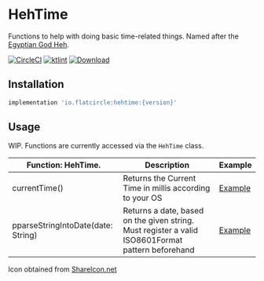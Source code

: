 # HehTime

Functions to help with doing basic time-related things. Named after the [Egyptian God Heh](https://en.wikipedia.org/wiki/Heh_(god)).

[![CircleCI](https://circleci.com/gh/flatcircle/HehTime.svg?style=svg)](https://circleci.com/gh/flatcircle/HehTime) [![ktlint](https://img.shields.io/badge/code%20style-%E2%9D%A4-FF4081.svg)](https://ktlint.github.io/) [ ![Download](https://api.bintray.com/packages/flatcircle/HehTime/hehtime/images/download.svg) ](https://bintray.com/flatcircle/HehTime/hehtime/_latestVersion)


Installation
--------

```groovy
implementation 'io.flatcircle:hehtime:{version}'
```

Usage
-----

WIP. Functions are currently accessed via the `HehTime` class.

| Function: HehTime.  | Description | Example |
| ------------- | ------------- | ------------- |
| currentTime() | Returns the Current Time in millis according to your OS | [Example](https://github.com/flatcircle/hehtime/blob/master/app/src/main/java/io/flatcircle/hehtimeexample/MainActivity.kt#L24)  |
| pparseStringIntoDate(date: String) | Returns a date, based on the given string. Must register a valid ISO8601Format pattern beforehand | [Example](https://github.com/flatcircle/hehtime/blob/master/app/src/main/java/io/flatcircle/hehtimeexample/MainActivity.kt#L24)  |


Icon obtained from [ShareIcon.net](https://www.shareicon.net/mythology-egyptian-god-heh-hieroglyph-744495)